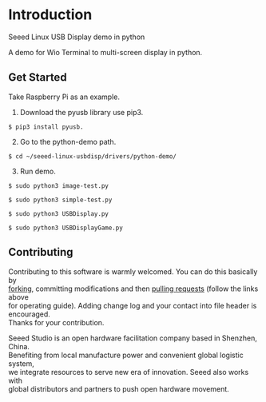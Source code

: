# Introduction

Seeed Linux USB Display demo in python

A demo for Wio Terminal to multi-screen display in python.


## Get Started
Take Raspberry Pi as an example.
1. Download the pyusb library use pip3.
```
$ pip3 install pyusb.
```
2. Go to the python-demo path.
```
$ cd ~/seeed-linux-usbdisp/drivers/python-demo/
```
3. Run demo.
```
$ sudo python3 image-test.py
```
```
$ sudo python3 simple-test.py
```
```
$ sudo python3 USBDisplay.py
```
```
$ sudo python3 USBDisplayGame.py
```


## Contributing
Contributing to this software is warmly welcomed. You can do this basically by<br>
[forking](https://help.github.com/articles/fork-a-repo), committing modifications and then [pulling requests](https://help.github.com/articles/using-pull-requests) (follow the links above<br>
for operating guide). Adding change log and your contact into file header is encouraged.<br>
Thanks for your contribution.

Seeed Studio is an open hardware facilitation company based in Shenzhen, China. <br>
Benefiting from local manufacture power and convenient global logistic system, <br>
we integrate resources to serve new era of innovation. Seeed also works with <br>
global distributors and partners to push open hardware movement.<br>
